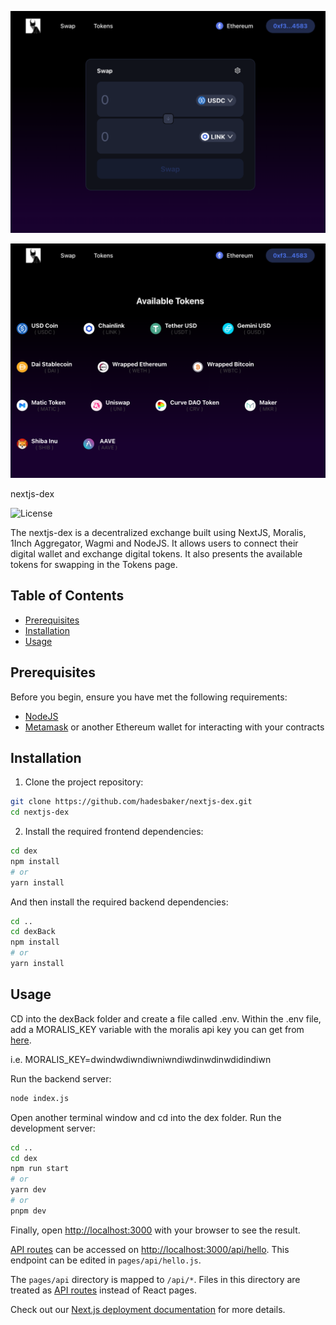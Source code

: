 ![Swap](<swap.png>)


![Tokens](<tokens.png>)



nextjs-dex

![License](https://img.shields.io/badge/license-MIT-blue.svg)

The nextjs-dex is a decentralized exchange built using NextJS, Moralis, 1Inch Aggregator, Wagmi and NodeJS. It allows users to connect their digital wallet and exchange digital tokens. It also presents the available tokens for swapping in the Tokens page.

## Table of Contents

- [Prerequisites](#prerequisites)
- [Installation](#installation)
- [Usage](#usage)

## Prerequisites

Before you begin, ensure you have met the following requirements:

- [NodeJS](https://nodejs.org/en/download)
- [Metamask](https://metamask.io/) or another Ethereum wallet for interacting with your contracts

## Installation

1. Clone the project repository:

```bash
git clone https://github.com/hadesbaker/nextjs-dex.git
cd nextjs-dex
```

2. Install the required frontend dependencies:

```bash
cd dex
npm install
# or
yarn install
```

And then install the required backend dependencies:

```bash
cd ..
cd dexBack
npm install
# or
yarn install
```

## Usage

CD into the dexBack folder and create a file called .env. Within the .env file, add a MORALIS_KEY variable with the moralis api key you can get from [here](https://admin.moralis.io/login).

i.e. MORALIS_KEY=dwindwdiwndiwniwndiwdinwdinwdidindiwn

Run the backend server:

```bash
node index.js
```

Open another terminal window and cd into the dex folder. Run the development server:

```bash
cd ..
cd dex
npm run start
# or
yarn dev
# or
pnpm dev
```

Finally, open [http://localhost:3000](http://localhost:3000) with your browser to see the result.

[API routes](https://nextjs.org/docs/api-routes/introduction) can be accessed on [http://localhost:3000/api/hello](http://localhost:3000/api/hello). This endpoint can be edited in `pages/api/hello.js`.

The `pages/api` directory is mapped to `/api/*`. Files in this directory are treated as [API routes](https://nextjs.org/docs/api-routes/introduction) instead of React pages.

Check out our [Next.js deployment documentation](https://nextjs.org/docs/deployment) for more details.